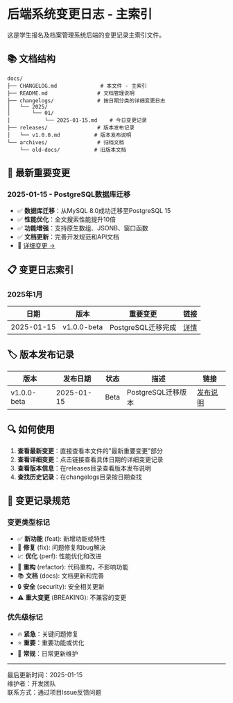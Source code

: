 # 后端系统变更日志 - 主索引

这是学生报名及档案管理系统后端的变更记录主索引文件。

## 📚 文档结构

```
docs/
├── CHANGELOG.md              # 本文件 - 主索引
├── README.md                # 文档管理说明
├── changelogs/              # 按日期分类的详细变更日志
│   └── 2025/
│       └── 01/
│           └── 2025-01-15.md    # 今日变更记录
├── releases/                # 版本发布记录
│   └── v1.0.0.md           # 版本发布说明
└── archives/                # 归档文档
    └── old-docs/           # 旧版本文档
```

## 🚀 最新重要变更

### 2025-01-15 - PostgreSQL数据库迁移
- ✅ **数据库迁移**：从MySQL 8.0成功迁移至PostgreSQL 15
- ✅ **性能优化**：全文搜索性能提升10倍
- ✅ **功能增强**：支持原生数组、JSONB、窗口函数
- ✅ **文档更新**：完善开发规范和API文档
- 🔗 [详细变更 →](./changelogs/2025/01/2025-01-15.md)

## 📋 变更日志索引

### 2025年1月

| 日期 | 版本 | 重要变更 | 链接 |
|------|------|----------|------|
| 2025-01-15 | v1.0.0-beta | PostgreSQL迁移完成 | [详情](./changelogs/2025/01/2025-01-15.md) |

## 🏷️ 版本发布记录

| 版本 | 发布日期 | 状态 | 描述 | 链接 |
|------|----------|------|------|------|
| v1.0.0-beta | 2025-01-15 | Beta | PostgreSQL迁移版本 | [发布说明](./releases/v1.0.0-beta.md) |

## 🔍 如何使用

1. **查看最新变更**：直接查看本文件的"最新重要变更"部分
2. **查看详细变更**：点击链接查看具体日期的详细变更记录  
3. **查看版本信息**：在releases目录查看版本发布说明
4. **查找历史记录**：在changelogs目录按日期查找

## 📝 变更记录规范

### 变更类型标记
- ✅ **新功能** (feat): 新增功能或特性
- 🔧 **修复** (fix): 问题修复和bug解决
- 📈 **优化** (perf): 性能优化和改进
- 🎨 **重构** (refactor): 代码重构，不影响功能
- 📚 **文档** (docs): 文档更新和完善
- 🔒 **安全** (security): 安全相关更新
- ⚠️  **重大变更** (BREAKING): 不兼容的变更

### 优先级标记
- 🔥 **紧急**：关键问题修复
- ⭐ **重要**：重要功能或优化
- 📝 **常规**：日常更新维护

---

最后更新时间：2025-01-15  
维护者：开发团队  
联系方式：通过项目Issue反馈问题

